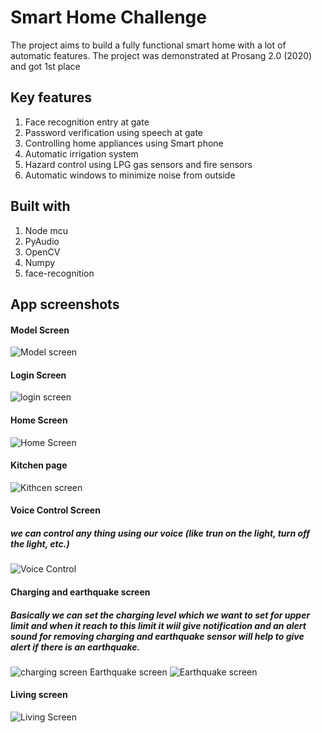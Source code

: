 # Smart Home Challenge

The project aims to build a fully functional smart home with a lot of automatic features.
The project was demonstrated at Prosang 2.0 (2020) and got 1st place

## Key features

1. Face recognition entry at gate
2. Password verification using speech at gate
3. Controlling home appliances using Smart phone
4. Automatic irrigation system
5. Hazard control using LPG gas sensors and fire sensors
6. Automatic windows to minimize noise from outside

## Built with

1. Node mcu
2. PyAudio
3. OpenCV
4. Numpy
5. face-recognition

## App screenshots

#### Model Screen
![Model screen](https://github.com/akstron/Smart-Home-Challenge/blob/main/Images/model3.jpg)
#### Login Screen
![login screen](https://github.com/akstron/Smart-Home-Challenge/blob/main/Images/j.jpg)
#### Home Screen
![Home Screen](https://github.com/akstron/Smart-Home-Challenge/blob/main/Images/d.jpg)
#### Kitchen page
![Kithcen screen](https://github.com/akstron/Smart-Home-Challenge/blob/main/Images/a.jpg)
#### Voice Control Screen 
##### we can control any thing using our voice (like trun on the light, turn off the light, etc.)
![Voice Control](https://github.com/akstron/Smart-Home-Challenge/blob/main/Images/b.jpg)
#### Charging and earthquake screen
##### Basically we can set the charging level which we want to set for upper limit and when it reach to this limit it wiil give notification and an alert sound for removing charging and earthquake sensor will help to give alert if there is an earthquake.
![charging screen](https://github.com/akstron/Smart-Home-Challenge/blob/main/Images/e.jpg)
Earthquake screen
![Earthquake screen](https://github.com/akstron/Smart-Home-Challenge/blob/main/Images/k.jpg)
#### Living screen
![Living Screen](https://github.com/akstron/Smart-Home-Challenge/blob/main/Images/g.jpg)




